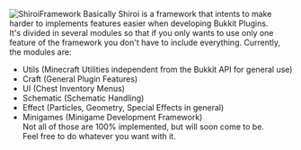 ![ShiroiFramework](http://i.imgur.com/DKxUW1Q.png)
Basically Shiroi is a framework that intents to make harder to implements features easier when 
developing Bukkit Plugins.  
It's divided in several modules so that if you only wants to use only one feature of the framework 
you don't have to include everything.
Currently, the modules are:
  
* Utils (Minecraft Utilities independent from the Bukkit API for general use)
* Craft (General Plugin Features)
* UI (Chest Inventory Menus)
* Schematic (Schematic Handling)
* Effect (Particles, Geometry, Special Effects in general)
* Minigames (Minigame Development Framework)  
Not all of those are 100% implemented, but will soon come to be.  
Feel free to do whatever you want with it. 

